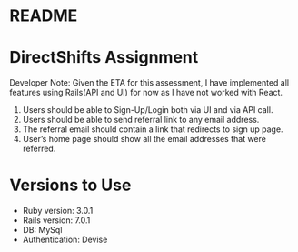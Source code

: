 # README

# DirectShifts Assignment

Developer Note: Given the ETA for this assessment,
I have implemented all features using Rails(API and UI) for now as I have not worked with React.

1. Users should be able to Sign-Up/Login both via UI and via API call.
2. Users should be able to send referral link to any email address.
3. The referral email should contain a link that redirects to sign up page.
4. User’s home page should show all the email addresses that were referred.

# Versions to Use

- Ruby version: 3.0.1
- Rails version: 7.0.1
- DB: MySql
- Authentication: Devise
